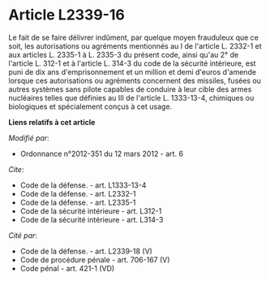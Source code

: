 # Article L2339-16

Le fait de se faire délivrer indûment, par quelque moyen frauduleux que ce soit, les autorisations ou agréments mentionnés au
I de l'article L. 2332-1 et aux articles L. 2335-1 à L. 2335-3 du présent code, ainsi qu'au 2° de l'article L. 312-1 et à
l'article L. 314-3 du code de la sécurité intérieure, est puni de dix ans d'emprisonnement et un million et demi d'euros
d'amende lorsque ces autorisations ou agréments concernent des missiles, fusées ou autres systèmes sans pilote capables de
conduire à leur cible des armes nucléaires telles que définies au III de l'article L. 1333-13-4, chimiques ou biologiques et
spécialement conçus à cet usage.

**Liens relatifs à cet article**

_Modifié par_:

  - Ordonnance n°2012-351 du 12 mars 2012 - art. 6

_Cite_:

  - Code de la défense. - art. L1333-13-4
  - Code de la défense. - art. L2332-1
  - Code de la défense. - art. L2335-1
  - Code de la sécurité intérieure - art. L312-1
  - Code de la sécurité intérieure - art. L314-3

_Cité par_:

  - Code de la défense. - art. L2339-18 (V)
  - Code de procédure pénale - art. 706-167 (V)
  - Code pénal - art. 421-1 (VD)

